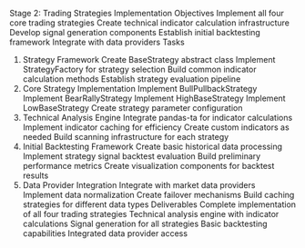 Stage 2: Trading Strategies Implementation
Objectives
Implement all four core trading strategies
Create technical indicator calculation infrastructure
Develop signal generation components
Establish initial backtesting framework
Integrate with data providers
Tasks
1. Strategy Framework
Create BaseStrategy abstract class
Implement StrategyFactory for strategy selection
Build common indicator calculation methods
Establish strategy evaluation pipeline
2. Core Strategy Implementation
Implement BullPullbackStrategy
Implement BearRallyStrategy
Implement HighBaseStrategy
Implement LowBaseStrategy
Create strategy parameter configuration
3. Technical Analysis Engine
Integrate pandas-ta for indicator calculations
Implement indicator caching for efficiency
Create custom indicators as needed
Build scanning infrastructure for each strategy
4. Initial Backtesting Framework
Create basic historical data processing
Implement strategy signal backtest evaluation
Build preliminary performance metrics
Create visualization components for backtest results
5. Data Provider Integration
Integrate with market data providers
Implement data normalization
Create failover mechanisms
Build caching strategies for different data types
Deliverables
Complete implementation of all four trading strategies
Technical analysis engine with indicator calculations
Signal generation for all strategies
Basic backtesting capabilities
Integrated data provider access

